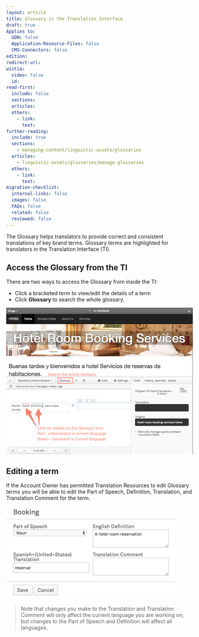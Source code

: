 ```yaml
---
layout: article
title: Glossary in the Translation Interface
draft: true
Applies to:
  GDN: false
  Application-Resource-Files: false
  CMS-Connectors: false
edition:
redirect-url:
wistia:
  video: false
  id:
read-first:
  include: false
  sections:
  articles:
  others:
    - link:
      text:
further-reading:
  include: true
  sections:
    - managing-content/linguistic-assets/glossaries
  articles:
    - linguistic-assets/glossaries/manage-glossaries
  others:
    - link:
      text:
migration-checklist:
  internal-links: false
  images: false
  FAQs: false
  related: false
  reviewed: false
---
```



The Glossary helps translators to provide correct and consistent translations of key brand terms. Glossary terms are highlighted for translators in the Translation Interface (TI).

## Access the Glossary from the TI

There are two ways to access the Glossary from inside the TI:

* Click a bracketed term to view/edit the details of a term
* Click **Glossary** to search the whole glossary.


![](/uploads/versions/smartling---translations-management--smartling-hotels----x----944-742x---.png)

## Editing a term

If the Account Owner has permitted Translation Resources to edit Glossary terms you will be able to edit the Part of Speech, Definition, Translation, and Translation Comment for the term.

![](/uploads/versions/smartling---translations-management--smartling-hotels----x----457-251x---.png)

> Note that changes you make to the Translation and Translation Comment will only affect the current language you are working on, but changes to the Part of Speech and Definition will affect all languages.
